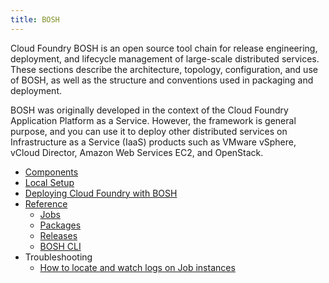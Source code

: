 ```yaml
---
title: BOSH
---
```


Cloud Foundry BOSH is an open source tool chain for release engineering, deployment, and lifecycle management of large-scale distributed services. These sections describe the architecture, topology, configuration, and use of BOSH, as well as the structure and conventions used in packaging and deployment.

BOSH was originally developed in the context of the Cloud Foundry Application Platform as a Service. However, the framework is general purpose, and you can use it to deploy other distributed services on Infrastructure as a Service (IaaS) products such as VMware vSphere, vCloud Director, Amazon Web Services EC2, and OpenStack.

* [Components](components/index.html)
* [Local Setup](setup/index.html)
* [Deploying Cloud Foundry with BOSH](/docs/running/deploying-cf/)
* [Reference](reference/index.html)
  * [Jobs](reference/jobs.html)
  * [Packages](reference/packages.html)
  * [Releases](reference/releases.html)
  * [BOSH CLI](reference/bosh-cli.html)
* Troubleshooting
  * [How to locate and watch logs on Job instances](troubleshooting/job-logs.html)